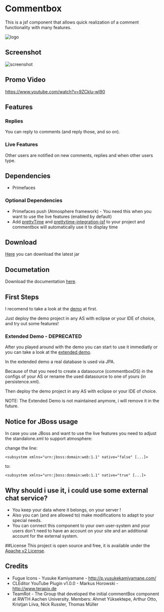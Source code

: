 # Commentbox

This is a jsf component that allows quick realization of a comment functionality with many features.

![logo](https://raw.github.com/nickrussler/commentbox/master/misc/images/banner.png)

## Screenshot

![screenshot](https://raw.github.com/nickrussler/commentbox/master/misc/images/sample.png)

## Promo Video
https://www.youtube.com/watch?v=9ZCklu-wI90

## Features

### Replies

You can reply to comments (and reply those, and so on).

### Live Features

Other users are notified on new comments, replies and when other users type.

## Dependencies

* Primefaces
 
### Optional Dependencies

* Primefaces push (Atmosphere framework) - You need this when you want to use the live features (enabled by default)
* Add [prettyTime](http://ocpsoft.org/prettytime/) and [prettytime-integration-jsf](http://ocpsoft.org/prettytime/#section-6) to your project and commentbox will automatically use it to display time

## Download
[Here](https://github.com/nickrussler/commentbox/raw/master/demo-source/WebContent/WEB-INF/lib/commentbox-0.0.1-SNAPSHOT.jar) you can download the latest jar

## Documetation
Download the documentation [here](https://github.com/nickrussler/commentbox/raw/master/misc/documentation.pdf).

## First Steps

I recomend to take a look at the [demo](https://github.com/nickrussler/commentbox/tree/master/demo-source) at first.

Just deploy the demo project in any AS with eclipse or your IDE of choice, and try out some features!

### Extended Demo - DEPRECATED

After you played around with the demo you can start to use it immediatly or you can take a look at the [extended demo](https://github.com/nickrussler/commentbox/tree/master/extended-demo-source).

In the extended demo a real database is used via JPA.

Because of that you need to create a datasource (commentboxDS) in the configs of your AS or rename the used datasource to one of yours (in persistence.xml).

Then deploy the demo project in any AS with eclipse or your IDE of choice.

NOTE: The Extended Demo is not maintained anymore, i will remove it in the future.


## Notice for JBoss usage
In case you use JBoss and want to use the live features you need to adjust the standalone.xml to support atmosphere:

change the line:

`<subsystem xmlns="urn:jboss:domain:web:1.1" native="false" [...]>`

to:

`<subsystem xmlns="urn:jboss:domain:web:1.1" native="true" [...]>`

## Why should i use it, i could use some external chat service?

* You keep your data where it belongs, on your server !
* Also you can (and are allowed to) make modifications to adapt to your special needs.
* You can connect this component to your own user-system and your users don't need to have an account on your site and an additional account for the external system.

##License
This project is open source and free, it is available under the [Apache v2 License](http://www.apache.org/licenses/LICENSE-2.0.html).


## Credits

* Fugue Icons - Yusuke Kamiyamane - http://p.yusukekamiyamane.com/
* CLEditor YouTube Plugin v1.0.0 - Markus Horowski - http://www.terapix.de
* TeamRot - The Group that developed the initial commentBox component at RWTH Aachen University. Members: Ahmet Yüksektepe, Arthur Otto, Kristjan Liiva, Nick Russler, Thomas Müller
